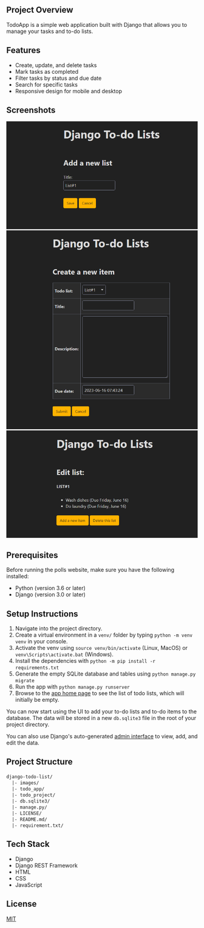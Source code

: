 ## Project Overview
TodoApp is a simple web application built with Django that allows you to manage your tasks and to-do lists.
## Features
- Create, update, and delete tasks
- Mark tasks as completed
- Filter tasks by status and due date
- Search for specific tasks
- Responsive design for mobile and desktop

## Screenshots
<img src='images/sc1.png'>
<img src='images/sc2.png'>
<img src='images/sc3.png'>

## Prerequisites
Before running the polls website, make sure you have the following installed:

* Python (version 3.6 or later)
* Django (version 3.0 or later)

## Setup Instructions

1. Navigate into the project directory.
2. Create a virtual environment in a `venv/` folder by typing `python -m venv venv` in your console.
3. Activate the venv using `source venv/bin/activate` (Linux, MacOS) or `venv\Scripts\activate.bat` (Windows).
4. Install the dependencies with `python -m pip install -r requirements.txt`
5. Generate the empty SQLite database and tables using `python manage.py migrate`
5. Run the app with `python manage.py runserver`
6. Browse to the [app home page](http://localhost:8000/) to see the list of todo lists, which will initially be empty. 

You can now start using the UI to add your to-do lists and to-do items to the database. The data will be stored in a new `db.sqlite3` file in the root of your project directory.

You can also use Django's auto-generated [admin interface](http://localhost:8000/admin/) to view, add, and edit the data.

## Project Structure
```arduino
django-todo-list/
  |- images/
  |- todo_app/
  |- todo_project/
  |- db.sqlite3/
  |- manage.py/
  |- LICENSE/
  |- README.md/
  |- requirement.txt/
```

## Tech Stack
* Django
* Django REST Framework
* HTML
* CSS
* JavaScript

## License
[MIT](LICENSE)


